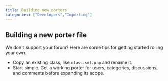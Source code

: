 ```yaml
---
title: Building new porters
categories: ["Developers","Importing"]
---
```


## Building a new porter file

We don't support your forum? Here are some tips for getting started rolling your own.

* Copy an existing class, like `class.smf.php` and rename it.
* Start simple. Get a working porter for users, categories, discussions, and comments before expanding its scope.
